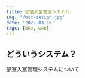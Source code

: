 ```yaml
---
title: 部室入室管理システム
img: '/mcc-design.jpg'
date: '2022-03-16'
tags: [dev, web]
---
```


## どういうシステム？

部室入室管理システムについて
